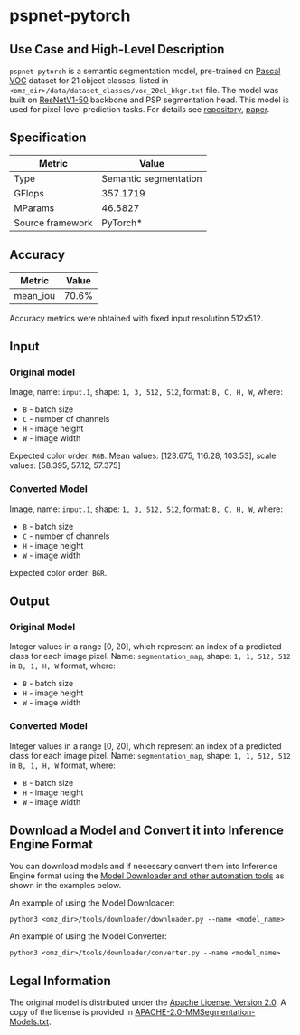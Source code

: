 # pspnet-pytorch

## Use Case and High-Level Description

`pspnet-pytorch` is a semantic segmentation model, pre-trained on [Pascal VOC](http://host.robots.ox.ac.uk/pascal/VOC/) dataset for 21 object classes, listed in `<omz_dir>/data/dataset_classes/voc_20cl_bkgr.txt` file. The model was built on [ResNetV1-50](https://arxiv.org/pdf/1812.01187.pdf) backbone and PSP segmentation head. This model is used for pixel-level prediction tasks. For details see [repository](https://github.com/open-mmlab/mmsegmentation/tree/master), [paper](https://arxiv.org/abs/1612.01105).

## Specification

| Metric            | Value                |
|-------------------|----------------------|
| Type              | Semantic segmentation|
| GFlops            | 357.1719             |
| MParams           | 46.5827              |
| Source framework  | PyTorch\*            |

## Accuracy

| Metric    | Value |
| --------- | ----- |
| mean_iou  | 70.6% |

Accuracy metrics were obtained with fixed input resolution 512x512.

## Input

### Original model

Image, name: `input.1`, shape: `1, 3, 512, 512`, format: `B, C, H, W`, where:

- `B` - batch size
- `C` - number of channels
- `H` - image height
- `W` - image width

Expected color order: `RGB`.
Mean values: [123.675, 116.28, 103.53], scale values: [58.395, 57.12, 57.375]

### Converted Model

Image, name: `input.1`, shape: `1, 3, 512, 512`, format: `B, C, H, W`, where:

- `B` - batch size
- `C` - number of channels
- `H` - image height
- `W` - image width

Expected color order: `BGR`.

## Output

### Original Model

Integer values in a range [0, 20], which represent an index of a predicted class for each image pixel. Name: `segmentation_map`, shape: `1, 1, 512, 512` in `B, 1, H, W` format, where:

- `B` - batch size
- `H` - image height
- `W` - image width

### Converted Model

Integer values in a range [0, 20], which represent an index of a predicted class for each image pixel. Name: `segmentation_map`, shape: `1, 1, 512, 512` in `B, 1, H, W` format, where:

- `B` - batch size
- `H` - image height
- `W` - image width

## Download a Model and Convert it into Inference Engine Format

You can download models and if necessary convert them into Inference Engine format using the [Model Downloader and other automation tools](../../../tools/downloader/README.md) as shown in the examples below.

An example of using the Model Downloader:
```
python3 <omz_dir>/tools/downloader/downloader.py --name <model_name>
```

An example of using the Model Converter:
```
python3 <omz_dir>/tools/downloader/converter.py --name <model_name>
```

## Legal Information

The original model is distributed under the
[Apache License, Version 2.0](https://raw.githubusercontent.com/open-mmlab/mmsegmentation/master/LICENSE).
A copy of the license is provided in [APACHE-2.0-MMSegmentation-Models.txt](../licenses/APACHE-2.0-MMSegmentation-Models.txt).
